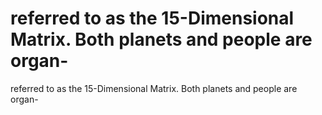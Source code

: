 # referred to as the 15-Dimensional Matrix. Both planets and people are organ-

referred to as the 15-Dimensional Matrix. Both planets and people are organ-
